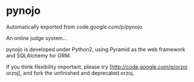# pynojo
Automatically exported from code.google.com/p/pynojo

An online judge system...

pynojo is developed under Python2, using Pyramid as the web framework and SQLAlchemy for ORM.

If you think flexibility important, please try [http://code.google.com/p/orzoj orzoj], and fork the unfinished and deprecated orzoj.
